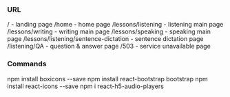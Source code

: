 ### URL

/ - landing page
/home - home page
/lessons/listening - listening main page
/lessons/writing - writing main page
/lessons/speaking - speaking main page
/lessons/listening/sentence-dictation - sentence dictation page
/listening/QA - question & answer page
/503 - service unavailable page


### Commands
npm install boxicons --save
npm install react-bootstrap bootstrap
npm install react-icons --save
npm i react-h5-audio-players